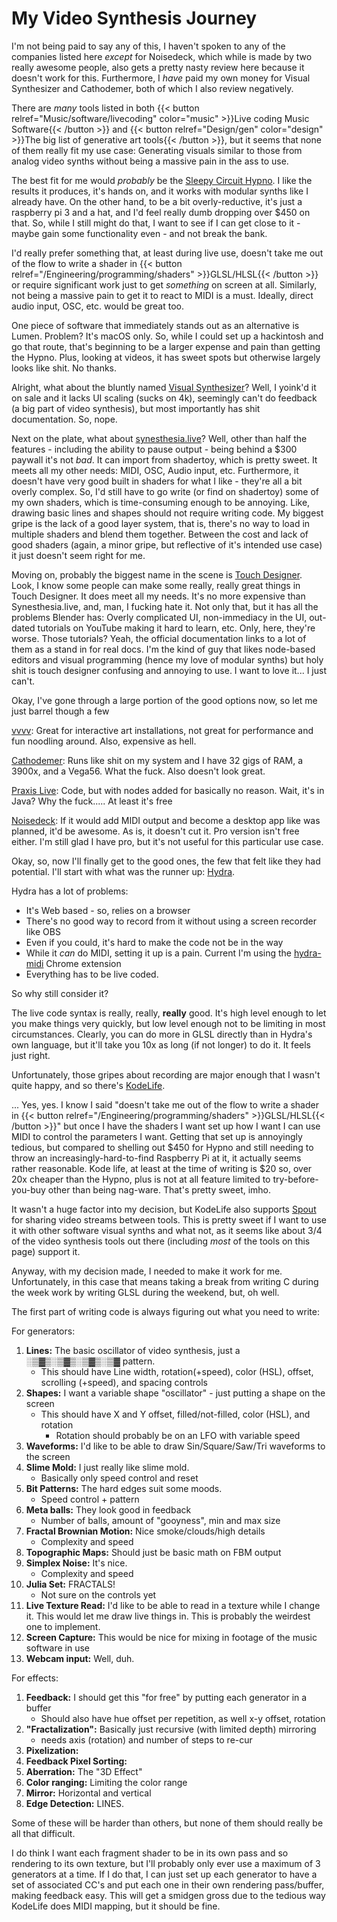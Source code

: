 # My Video Synthesis Journey



I'm not being paid to say any of this, I haven't spoken to any of the companies listed here *except* for Noisedeck, which while is made by two really awesome people, also gets a pretty nasty review here because it doesn't work for this. Furthermore, I *have* paid my own money for Visual Synthesizer and Cathodemer, both of which I also review negatively.



There are *many* tools listed in both {{< button relref="Music/software/livecoding" color="music" >}}Live coding Music Software{{< /button >}} and  {{< button relref="Design/gen" color="design" >}}The big list of generative art tools{{< /button >}}, but it seems that none of them really fit my use case: Generating visuals similar to those from analog video synths without being a massive pain in the ass to use.

The best fit for me would *probably* be the [Sleepy Circuit Hypno](https://sleepycircuits.com/hypno). I like the results it produces, it's hands on, and it works with modular synths like I already have. On the other hand, to be a bit overly-reductive, it's just a raspberry pi 3 and a hat, and I'd feel really dumb dropping over $450 on that. So, while I still might do that, I want to see if I can get close to it - maybe gain some functionality even - and not break the bank.

I'd really prefer something that, at least during live use, doesn't take me out of the flow to write a shader in {{< button relref="/Engineering/programming/shaders" >}}GLSL/HLSL{{< /button >}} or require significant work just to get *something* on screen at all. Similarly, not being a massive pain to get it to react to MIDI is a must. Ideally, direct audio input, OSC, etc. would be great too.

One piece of software that immediately stands out as an alternative is Lumen. Problem? It's macOS only. So, while I could set up a hackintosh and go that route, that's beginning to be a larger expense and pain than getting the Hypno. Plus, looking at videos, it has sweet spots but otherwise largely looks like shit. No thanks.

Alright, what about the bluntly named [Visual Synthesizer](https://www.imaginando.pt/products/vs-visual-synthesizer)? Well, I yoink'd it on sale and it lacks UI scaling (sucks on 4k), seemingly can't do feedback (a big part of video synthesis), but most importantly has shit documentation. So, nope.

Next on the plate, what about [synesthesia.live](https://synesthesia.live)? Well, other than half the features - including the ability to pause output - being behind a $300 paywall it's not *bad*. It can import from shadertoy, which is pretty sweet. It meets all my other needs: MIDI, OSC, Audio input, etc. Furthermore, it doesn't have very good built in shaders for what I like - they're all a bit overly complex. So, I'd still have to go write (or find on shadertoy) some of my own shaders, which is time-consuming enough to be annoying. Like, drawing basic lines and shapes should not require writing code. My biggest gripe is the lack of a good layer system, that is, there's no way to load in multiple shaders and blend them together. Between the cost and lack of good shaders (again, a minor gripe, but reflective of it's intended use case) it just doesn't seem right for me.

Moving on, probably the biggest name in the scene is [Touch Designer](https://derivative.ca). Look, I know some people can make some really, really great things in Touch Designer. It does meet all my needs. It's no more expensive than Synesthesia.live, and, man, I fucking hate it. Not only that, but it has all the problems Blender has: Overly complicated UI, non-immediacy in the UI, out-dated tutorials on YouTube making it hard to learn, etc. Only, here, they're worse. Those tutorials? Yeah, the official documentation links to a lot of them as a stand in for real docs. I'm the kind of guy that likes node-based editors and visual programming (hence my love of modular synths) but holy shit is touch designer confusing and annoying to use. I want to love it... I just can't.

Okay, I've gone through a large portion of the good options now, so let me just barrel though a few

[vvvv](https://vvvv.org): Great for interactive art installations, not great for performance and fun noodling around. Also, expensive as hell.

[Cathodemer](https://www.hypertonal.net/cathodemer/): Runs like shit on my system and I have 32 gigs of RAM, a 3900x, and a Vega56. What the fuck. Also doesn't look great.

[Praxis Live](https://www.praxislive.org): Code, but with nodes added for basically no reason. Wait, it's in Java? Why the fuck..... At least it's free

[Noisedeck](https://noisedeck.app): If it would add MIDI output and become a desktop app like was planned, it'd be awesome. As is, it doesn't cut it. Pro version isn't free either. I'm still glad I have pro, but it's not useful for this particular use case. 

Okay, so, now I'll finally get to the good ones, the few that felt like they had potential. I'll start with what was the runner up: [Hydra](https://hydra.ojack.xyz/?sketch_id=flor_1).

Hydra has a lot of problems:

* It's Web based - so, relies on a browser
* There's no good way to record from it without using a screen recorder like OBS
* Even if you could, it's hard to make the code not be in the way
* While it *can* do MIDI, setting it up is a pain. Current I'm using the [hydra-midi](https://github.com/arnoson/hydra-midi) Chrome extension
* Everything has to be live coded.

So why still consider it?

The live code syntax is really, really, **really** good. It's high level enough to let you make things very quickly, but low level enough not to be limiting in most circumstances. Clearly, you can do more in GLSL directly than in Hydra's own language, but it'll take you 10x as long (if not longer) to do it. It feels just right.

Unfortunately, those gripes about recording are major enough that I wasn't quite happy, and so there's [KodeLife](https://hexler.net/kodelife).

... Yes, yes. I know I said "doesn't take me out of the flow to write a shader in {{< button relref="/Engineering/programming/shaders" >}}GLSL/HLSL{{< /button >}}" but once I have the shaders I want set up how I want I can use MIDI to control the parameters I want. Getting that set up is annoyingly tedious, but compared to shelling out $450 for Hypno and still needing to throw an increasingly-hard-to-find Raspberry Pi at it, it actually seems rather reasonable. Kode life, at least at the time of writing is \$20 so, over 20x cheaper than the Hypno, plus is not at all feature limited to try-before-you-buy other than being nag-ware. That's pretty sweet, imho.

It wasn't a huge factor into my decision, but KodeLife also supports [Spout](https://spout.zeal.co) for sharing video streams between tools. This is pretty sweet if I want to use it with other software visual synths and what not, as it seems like about 3/4 of the video synthesis tools out there (including *most* of the tools on this page) support it.

Anyway, with my decision made, I needed to make it work for me. Unfortunately, in this case that means taking a break from writing C during the week work by writing GLSL during the weekend, but, oh well.

The first part of writing code is always figuring out what you need to write:

For generators:

1. **Lines:** The basic oscillator of video synthesis, just a ░▒▓▒░▒▓▒░▒▓▒░▒▓ pattern.
   * This should have Line width, rotation(+speed), color (HSL), offset, scrolling (+speed), and spacing controls
2. **Shapes:** I want a variable shape "oscillator" - just putting a shape on the screen
   * This should have X and Y offset, filled/not-filled, color (HSL), and rotation
     * Rotation should probably be on an LFO with variable speed
3. **Waveforms:** I'd like to be able to draw Sin/Square/Saw/Tri waveforms to the screen
3. **Slime Mold:** I just really like slime mold.
   * Basically only speed control and reset
4. **Bit Patterns:** The hard edges suit some moods.
   * Speed control + pattern
5. **Meta balls:** They look good in feedback
   * Number of balls, amount of "gooyness", min and max size
6. **Fractal Brownian Motion:** Nice smoke/clouds/high details
   * Complexity and speed
8. **Topographic Maps:** Should just be basic math on FBM output
7. **Simplex Noise:** It's nice.
   * Complexity and speed
8. **Julia Set:** FRACTALS!
   * Not sure on the controls yet
9. **Live Texture Read:** I'd like to be able to read in a texture while I change it. This would let me draw live things in. This is probably the weirdest one to implement.
10. **Screen Capture:** This would be nice for mixing in footage of the music software in use
11. **Webcam input:** Well, duh. 

For effects:

1. **Feedback:** I should get this "for free" by putting each generator in a buffer
   * Should also have hue offset per repetition, as well x-y offset, rotation
2. **"Fractalization":**  Basically just recursive (with limited depth) mirroring
   * needs axis (rotation) and number of steps to re-cur
3. **Pixelization:** 
4. **Feedback Pixel Sorting:**
5. **Aberration:**  The "3D Effect"
6. **Color ranging:** Limiting the color range
7. **Mirror:** Horizontal and vertical
8. **Edge Detection:** LINES.

Some of these will be harder than others, but none of them should really be all that difficult.

I do think I want each fragment shader to be in its own pass and so rendering to its own texture, but I'll probably only ever use a maximum of 3 generators at a time. If I do that, I can just set up each generator to have a set of associated CC's and put each one in their own rendering pass/buffer, making feedback easy. This will get a smidgen gross due to the tedious way KodeLife does MIDI mapping, but it should be fine.
